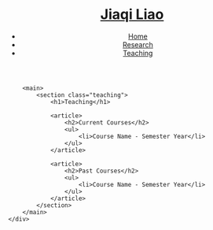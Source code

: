 <!DOCTYPE html>
<html lang="en">
<head>
    <meta charset="UTF-8">
    <meta name="viewport" content="width=device-width, initial-scale=1.0">
    <title>Jiaqi Liao - Teaching</title>
    <link rel="stylesheet" href="assets/css/style.css">
</head>
<body>
    <div class="container">
        <header>
            <h1><a href="index.html">Jiaqi Liao</a></h1>
            <nav>
                <ul>
                    <li><a href="index.html">Home</a></li>
                    <li><a href="research.html">Research</a></li>
                    <li><a href="teaching.html">Teaching</a></li>
                </ul>
            </nav>
        </header>

        <main>
            <section class="teaching">
                <h1>Teaching</h1>
                
                <article>
                    <h2>Current Courses</h2>
                    <ul>
                        <li>Course Name - Semester Year</li>
                    </ul>
                </article>
                
                <article>
                    <h2>Past Courses</h2>
                    <ul>
                        <li>Course Name - Semester Year</li>
                    </ul>
                </article>
            </section>
        </main>
    </div>
</body>
</html>
